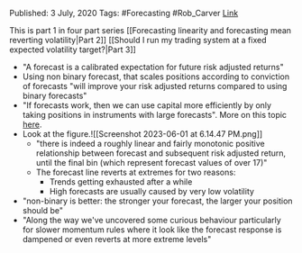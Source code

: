 
Published: 3 July, 2020
Tags: #Forecasting #Rob_Carver 
[Link](https://qoppac.blogspot.com/2020/07/do-non-binary-forecasts-work.html)

This is part 1 in four part series
[[Forecasting linearity and forecasting mean reverting volatility|Part 2]]
[[Should I run my trading system at a fixed expected volatility target?|Part 3]]

- "A forecast is a calibrated expectation for future risk adjusted returns"
- Using non binary forecast, that scales positions according to conviction of forecasts "will improve your risk adjusted returns compared to using binary forecasts"
- "If forecasts work, then we can use capital more efficiently by only taking positions in instruments with large forecasts". More on this topic [here](onenote:#Diversification%20and%20small%20account%20size&section-id={53308BA0-754B-4351-9807-96CB38F3A77D}&page-id={D79D5792-59FB-458F-A1DB-9EFFF3165753}&end&base-path=https://d.docs.live.net/6d94afbf51158917/Documents/Markets/Rob%20Carver's%20Blog.one).
- Look at the figure.![[Screenshot 2023-06-01 at 6.14.47 PM.png]]
	- "there is indeed a roughly linear and fairly monotonic positive relationship between forecast and subsequent risk adjusted return, until the final bin (which represent forecast values of over 17)"
	- The forecast line reverts at extremes for two reasons:
		- Trends getting exhausted after a while
		- High forecasts are usually caused by very low volatility
- "non-binary is better: the stronger your forecast, the larger your position should be"
- "Along the way we've uncovered some curious behaviour particularly for slower momentum rules where it look like the forecast response is dampened or even reverts at more extreme levels"